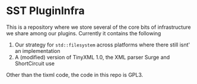 # SST PluginInfra

This is a repository where we store several of the core bits of infrastructure we share among our plugins. Currently it
contains the following

1. Our strategy for `std::filesystem` across platforms where there still isnt' an implementation
2. A (modified) version of TinyXML 1.0, the XML parser Surge and ShortCircuit use

Other than the tixml code, the code in this repo is GPL3.